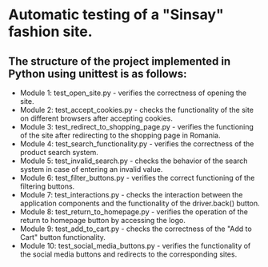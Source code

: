Automatic testing of a "Sinsay" fashion site.
==============================================================================================================================

The structure of the project implemented in Python using unittest is as follows:
--------------------------------
* Module 1: test_open_site.py - verifies the correctness of opening the site. 
* Module 2: test_accept_cookies.py - checks the functionality of the site on different browsers after accepting cookies. 
* Module 3: test_redirect_to_shopping_page.py - verifies the functioning of the site after redirecting to the shopping page in Romania. 
* Module 4: test_search_functionality.py - verifies the correctness of the product search system. 
* Module 5: test_invalid_search.py - checks the behavior of the search system in case of entering an invalid value. 
* Module 6: test_filter_buttons.py - verifies the correct functioning of the filtering buttons. 
* Module 7: test_interactions.py - checks the interaction between the application components and the functionality of the driver.back() button. 
* Module 8: test_return_to_homepage.py - verifies the operation of the return to homepage button by accessing the logo. 
* Module 9: test_add_to_cart.py - checks the correctness of the "Add to Cart" button functionality.
* Module 10: test_social_media_buttons.py - verifies the functionality of the social media buttons and redirects to the corresponding sites.
